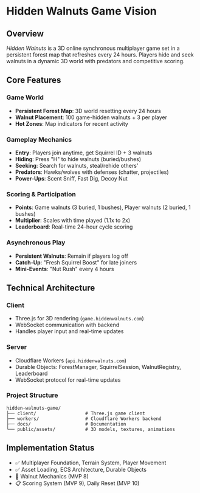 # Hidden Walnuts Game Vision

## Overview
*Hidden Walnuts* is a 3D online synchronous multiplayer game set in a persistent forest map that refreshes every 24 hours. Players hide and seek walnuts in a dynamic 3D world with predators and competitive scoring.

## Core Features

### Game World
- **Persistent Forest Map**: 3D world resetting every 24 hours
- **Walnut Placement**: 100 game-hidden walnuts + 3 per player
- **Hot Zones**: Map indicators for recent activity

### Gameplay Mechanics
- **Entry**: Players join anytime, get Squirrel ID + 3 walnuts
- **Hiding**: Press "H" to hide walnuts (buried/bushes)
- **Seeking**: Search for walnuts, steal/rehide others'
- **Predators**: Hawks/wolves with defenses (chatter, projectiles)
- **Power-Ups**: Scent Sniff, Fast Dig, Decoy Nut

### Scoring & Participation
- **Points**: Game walnuts (3 buried, 1 bushes), Player walnuts (2 buried, 1 bushes)
- **Multiplier**: Scales with time played (1.1x to 2x)
- **Leaderboard**: Real-time 24-hour cycle scoring

### Asynchronous Play
- **Persistent Walnuts**: Remain if players log off
- **Catch-Up**: "Fresh Squirrel Boost" for late joiners
- **Mini-Events**: "Nut Rush" every 4 hours

## Technical Architecture

### Client
- Three.js for 3D rendering (`game.hiddenwalnuts.com`)
- WebSocket communication with backend
- Handles player input and real-time updates

### Server
- Cloudflare Workers (`api.hiddenwalnuts.com`)
- Durable Objects: ForestManager, SquirrelSession, WalnutRegistry, Leaderboard
- WebSocket protocol for real-time updates

### Project Structure
```
hidden-walnuts-game/
├── client/                  # Three.js game client
├── workers/                 # Cloudflare Workers backend
├── docs/                    # Documentation
└── public/assets/           # 3D models, textures, animations
```

## Implementation Status
- ✅ Multiplayer Foundation, Terrain System, Player Movement
- ✅ Asset Loading, ECS Architecture, Durable Objects
- 🔄 Walnut Mechanics (MVP 8)
- 📋 Scoring System (MVP 9), Daily Reset (MVP 10) 